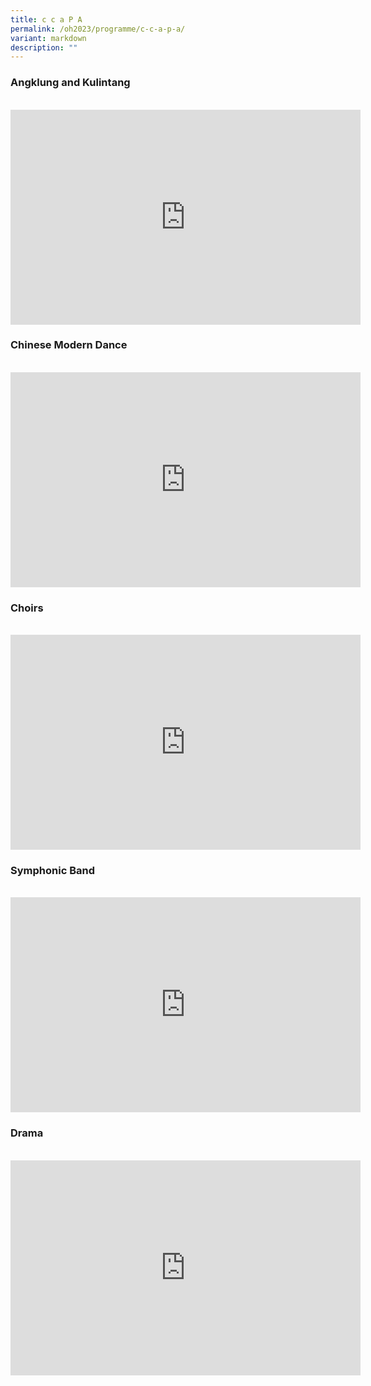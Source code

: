 ```yaml
---
title: c c a P A
permalink: /oh2023/programme/c-c-a-p-a/
variant: markdown
description: ""
---
```

### Angklung and Kulintang
<br>
<iframe allowfullscreen="true" height="344" width="560" frameborder="0" src="https://docs.google.com/presentation/d/e/2PACX-1vTOlhYX-xUQfkBf-AA3PgohkRBx8wEcm3dkhxOMgRYzhByIOpTPFXr-z08umfI0Ex5xUaqV1CLaaQeC/embed?start=false&amp;loop=false&amp;delayms=3000"></iframe>
<br>

### Chinese Modern Dance
<br>
<iframe allowfullscreen="true" height="344" width="560" frameborder="0" src="https://docs.google.com/presentation/d/e/2PACX-1vQEnLPUwcINEUXRfsT6hvGeqlGvz2S_HJtvoLn7MbXq-sLsoTTRxuYFQbjspzA8qAZUT2oMPqDHrTBK/embed?start=false&amp;loop=false&amp;delayms=3000"></iframe>
<br>

### Choirs
<br>
<iframe allowfullscreen="true" height="344" width="560" frameborder="0" src="https://docs.google.com/presentation/d/e/2PACX-1vR100apzgb4gu73qHffIbh0jGZ0JVkJbw-UqEFd6kkpt2ZXUUbjyhSb4n4eY-tlmJPBuiuUiba_r7XX/embed?start=false&amp;loop=false&amp;delayms=3000"></iframe>
<br>

### Symphonic Band
<br>
<iframe allowfullscreen="true" height="344" width="560" frameborder="0" src="https://docs.google.com/presentation/d/e/2PACX-1vS7WVxeLb0zFyjbrVdTxG0MOkzNzdk8avxh5KZiPrGT0elep-kzScwZQliXQHf1xKsC-xg6o9YjaGNw/embed?start=false&amp;loop=false&amp;delayms=3000"></iframe>
<br>

### Drama
<br>
<iframe allowfullscreen="true" height="344" width="560" frameborder="0" src="https://docs.google.com/presentation/d/e/2PACX-1vRCJ__9Mmq4BW41Ylxfd7HpyG4sTomdOS7ceC8yL0RqA5MCNGA2lfy-XGqruhBiiPllIgqSItoEPuRz/embed?start=false&amp;loop=false&amp;delayms=3000"></iframe>
<br>